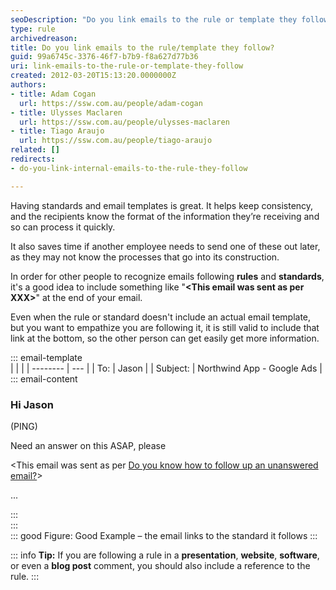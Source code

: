 ```yaml
---
seoDescription: "Do you link emails to the rule or template they follow?"
type: rule
archivedreason: 
title: Do you link emails to the rule/template they follow?
guid: 99a6745c-3376-46f7-b7b9-f8a627d77b36
uri: link-emails-to-the-rule-or-template-they-follow
created: 2012-03-20T15:13:20.0000000Z
authors: 
- title: Adam Cogan
  url: https://ssw.com.au/people/adam-cogan
- title: Ulysses Maclaren
  url: https://ssw.com.au/people/ulysses-maclaren
- title: Tiago Araujo
  url: https://ssw.com.au/people/tiago-araujo
related: []
redirects: 
- do-you-link-internal-emails-to-the-rule-they-follow

---
```


Having standards and email templates is great. It helps keep consistency, and the recipients know the format of the information they’re receiving and so can process it quickly.

<!--endintro-->

It also saves time if another employee needs to send one of these out later, as they may not know the processes that go into its construction.

In order for other people to recognize emails following **rules** and **standards**, it's a good idea to include something like "**\<This email was sent as per XXX\>**" at the end of your email.

Even when the rule or standard doesn't include an actual email template, but you want to empathize you are following it, it is still valid to include that link at the bottom, so the other person can get easily get more information.

::: email-template  
|          |     |
| -------- | --- |
| To:      | Jason |
| Subject: | Northwind App - Google Ads |  
::: email-content  

### Hi Jason  

(PING)

Need an answer on this ASAP, please

\<This email was sent as per [Do you know how to follow up an unanswered email?](/do-you-know-how-to-follow-up-an-unanswered-email)\>

...

:::  
:::  
::: good
Figure: Good Example – the email links to the standard it follows
:::

::: info
**Tip:** If you are following a rule in a **presentation**, **website**, **software**, or even a **blog post** comment, you should also include a reference to the rule.
:::

